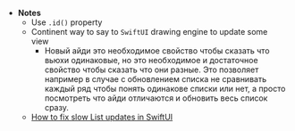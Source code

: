 - **Notes**
	- Use `.id()` property
	- Continent way to say to `SwiftUI` drawing engine to update some view
		- Новый айди это необходимое свойство чтобы сказать что вьюхи одинаковые, но это необходимое и достаточное свойство чтобы сказать что они разные. Это позволяет например в случае с обновлением списка не сравнивать каждый ряд чтобы понять одинакове списки или нет, а просто посмотреть что айди отличаются и обновить весь список сразу.
	- [How to fix slow List updates in SwiftUI](SwiftUI%20Toggle%20layout%20redraw/How%20to%20fix%20slow%20List%20updates%20in%20SwiftUI.md)